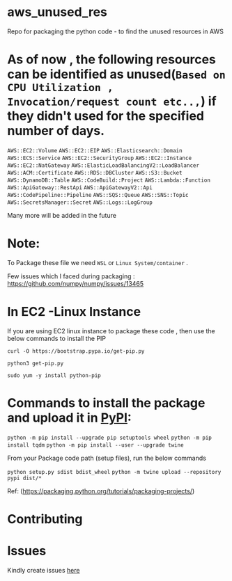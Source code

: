 # aws_unused_res

Repo for packaging the python code - to find the unused resources in AWS

# As of now , the following resources can be identified as unused(`Based on CPU Utilization , Invocation/request count etc..,`) if they didn't used for the specified number of days.

`AWS::EC2::Volume`
`AWS::EC2::EIP` 
`AWS::Elasticsearch::Domain`
`AWS::ECS::Service`
`AWS::EC2::SecurityGroup` 
`AWS::EC2::Instance`
`AWS::EC2::NatGateway`
`AWS::ElasticLoadBalancingV2::LoadBalancer` 
`AWS::ACM::Certificate`
`AWS::RDS::DBCluster`
`AWS::S3::Bucket` 
`AWS::DynamoDB::Table`
`AWS::CodeBuild::Project`
`AWS::Lambda::Function` 
`AWS::ApiGateway::RestApi`
`AWS::ApiGatewayV2::Api`
`AWS::CodePipeline::Pipeline` 
`AWS::SQS::Queue`
`AWS::SNS::Topic`
`AWS::SecretsManager::Secret` 
`AWS::Logs::LogGroup`

Many more will be added in the future

# Note:

To Package these file we need `WSL` or `Linux System/container` . 

Few  issues which I faced during packaging : https://github.com/numpy/numpy/issues/13465


# In EC2 -Linux Instance

If you are using EC2 linux instance to package these code , then use the below commands to install the PIP

`curl -O https://bootstrap.pypa.io/get-pip.py`

`python3 get-pip.py`

`sudo yum -y install python-pip`

# Commands to install the package and upload it in [PyPI](https://pypi.org/project/):

`python -m pip install --upgrade pip setuptools wheel`
`python -m pip install tqdm`
`python -m pip install --user --upgrade twine`

From your Package code path (setup files), run the below commands

`python setup.py sdist bdist_wheel`
`python -m twine upload --repository pypi dist/*`

Ref: (https://packaging.python.org/tutorials/packaging-projects/)

# Contributing

# Issues

Kindly create issues [here](https://github.com/karthickcse05/aws_unused_res/issues)
